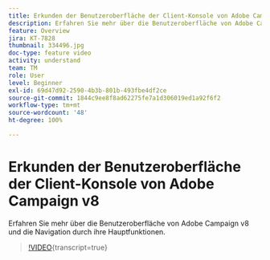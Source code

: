 ```yaml
---
title: Erkunden der Benutzeroberfläche der Client-Konsole von Adobe Campaign v8
description: Erfahren Sie mehr über die Benutzeroberfläche von Adobe Campaign v8 und die Navigation durch ihre Hauptfunktionen.
feature: Overview
jira: KT-7828
thumbnail: 334496.jpg
doc-type: feature video
activity: understand
team: TM
role: User
level: Beginner
exl-id: 69d47d92-2590-4b3b-801b-493fbe4df2ce
source-git-commit: 1844c9ee8f8ad62275fe7a1d306019ed1a92f6f2
workflow-type: tm+mt
source-wordcount: '48'
ht-degree: 100%

---
```


# Erkunden der Benutzeroberfläche der Client-Konsole von Adobe Campaign v8

Erfahren Sie mehr über die Benutzeroberfläche von Adobe Campaign v8 und die Navigation durch ihre Hauptfunktionen.

>[!VIDEO](https://video.tv.adobe.com/v/3426435?quality=12&learn=on&captions=ger){transcript=true}
